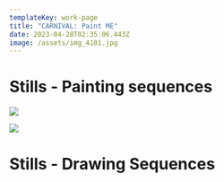 ```yaml
---
templateKey: work-page
title: "CARNIVAL: Paint ME"
date: 2023-04-28T02:35:06.443Z
image: /assets/img_4101.jpg
---
```

# S﻿tills - Painting sequences

<div class="lines-1"></div>

![](/assets/img_4102.jpg)

![](/assets/_dsc7574-2.jpg)

<div class="lines-1"></div>

# S﻿tills - Drawing Sequences